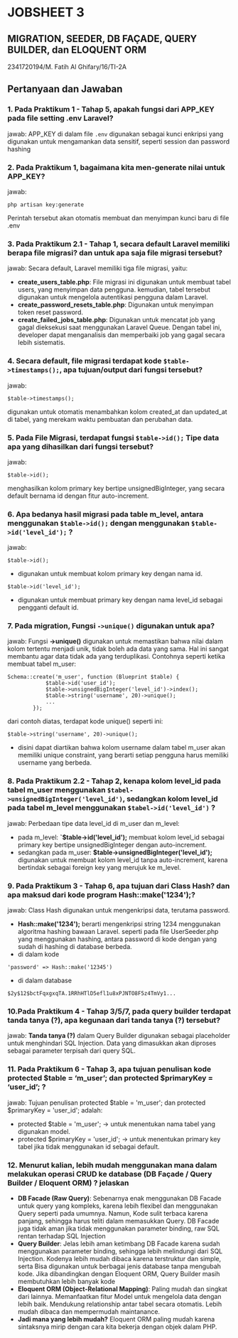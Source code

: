 # JOBSHEET 3
## MIGRATION, SEEDER, DB FAÇADE, QUERY BUILDER, dan ELOQUENT ORM
2341720194/M. Fatih Al Ghifary/16/TI-2A

## Pertanyaan dan Jawaban
### 1. Pada Praktikum 1 - Tahap 5, apakah fungsi dari APP_KEY pada file setting .env Laravel?
jawab: APP_KEY di dalam file `.env` digunakan sebagai kunci enkripsi yang digunakan untuk mengamankan data sensitif, seperti session dan password hashing
### 2.  Pada Praktikum 1, bagaimana kita men-generate nilai untuk APP_KEY?
jawab: 
```command
php artisan key:generate
```
Perintah tersebut akan otomatis membuat dan menyimpan kunci baru di file .env
### 3. Pada Praktikum 2.1 - Tahap 1, secara default Laravel memiliki berapa file migrasi? dan untuk apa saja file migrasi tersebut?
jawab: Secara default, Laravel memiliki tiga file migrasi, yaitu:
   - **create_users_table.php**: File migrasi ini digunakan untuk membuat tabel users, yang menyimpan data pengguna. kemudian, tabel tersebut digunakan untuk mengelola autentikasi pengguna dalam Laravel.
   - **create_password_resets_table.php**: Digunakan untuk menyimpan token reset password.
   - **create_failed_jobs_table.php**: Digunakan untuk mencatat job yang gagal dieksekusi saat menggunakan Laravel Queue. Dengan tabel ini, developer dapat menganalisis dan memperbaiki job yang gagal secara lebih sistematis.
### 4. Secara default, file migrasi terdapat kode `$table->timestamps();`, apa tujuan/output dari fungsi tersebut?
jawab: 
```
$table->timestamps(); 
```
digunakan untuk otomatis menambahkan kolom created_at dan updated_at di tabel, yang merekam waktu pembuatan dan perubahan data.
### 5. Pada File Migrasi, terdapat fungsi `$table->id();` Tipe data apa yang dihasilkan dari fungsi tersebut?
jawab: 
```
$table->id();
``` 
menghasilkan kolom primary key bertipe unsignedBigInteger, yang secara default bernama id dengan fitur auto-increment.
### 6. Apa bedanya hasil migrasi pada table m_level, antara menggunakan `$table->id();` dengan menggunakan `$table->id('level_id');` ?
jawab: 
```
$table->id();
``` 
- digunakan untuk membuat kolom primary key dengan nama id.
```
$table->id('level_id');
```
- digunakan untuk membuat primary key dengan nama level_id sebagai pengganti default id.
### 7. Pada migration, Fungsi `->unique()` digunakan untuk apa?
jawab: Fungsi **->unique()** digunakan untuk memastikan bahwa nilai dalam kolom tertentu menjadi unik, tidak boleh ada data yang sama. Hal ini sangat membantu agar data tidak ada yang terduplikasi. Contohnya seperti ketika membuat tabel m_user:
```
Schema::create('m_user', function (Blueprint $table) {
            $table->id('user_id');
            $table->unsignedBigInteger('level_id')->index();
            $table->string('username', 20)->unique();
            ...
        });
```
dari contoh diatas, terdapat kode unique() seperti ini:
```
$table->string('username', 20)->unique();
```
- disini dapat diartikan bahwa kolom username dalam tabel m_user akan memiliki unique constraint, yang berarti setiap pengguna harus memiliki username yang berbeda.
### 8. Pada Praktikum 2.2 - Tahap 2, kenapa kolom level_id pada tabel m_user menggunakan `$tabel->unsignedBigInteger('level_id')`, sedangkan kolom level_id pada tabel m_level menggunakan `$tabel->id('level_id')` ?
jawab: Perbedaan tipe data level_id di m_user dan m_level:
- pada m_level: **`$table->id('level_id');** membuat kolom level_id sebagai primary key bertipe unsignedBigInteger dengan auto-increment.
- sedangkan pada m_user: **$table->unsignedBigInteger('level_id');** digunakan untuk membuat kolom level_id tanpa auto-increment, karena bertindak sebagai foreign key yang merujuk ke m_level.
### 9. Pada Praktikum 3 - Tahap 6, apa tujuan dari Class Hash? dan apa maksud dari kode program Hash::make('1234');?
jawab: Class Hash digunakan untuk mengenkripsi data, terutama password.
- **Hash::make('1234');** berarti mengenkripsi string 1234 menggunakan algoritma hashing bawaan Laravel. seperti pada file UserSeeder.php yang menggunakan hashing, antara password di kode dengan yang sudah di hashing di database berbeda.
- di dalam kode
```
'password' => Hash::make('12345')
```
- di dalam database
```
$2y$12$bctFqxgxqTA.1RRhHTlD5efl1u8xPJNTO8F5z4TmVy1...
```
### 10.Pada Praktikum 4 - Tahap 3/5/7, pada query builder terdapat tanda tanya (?), apa kegunaan dari tanda tanya (?) tersebut?
jawab: **Tanda tanya (?)** dalam Query Builder digunakan sebagai placeholder untuk menghindari SQL Injection. Data yang dimasukkan akan diproses sebagai parameter terpisah dari query SQL.
### 11. Pada Praktikum 6 - Tahap 3, apa tujuan penulisan kode protected $table = ‘m_user’; dan protected $primaryKey = ‘user_id’; ?
jawab: Tujuan penulisan protected $table = 'm_user'; dan protected $primaryKey = 'user_id'; adalah:
- protected $table = 'm_user'; → untuk menentukan nama tabel yang digunakan model.
- protected $primaryKey = 'user_id'; → untuk menentukan primary key tabel jika tidak menggunakan id sebagai default.
### 12. Menurut kalian, lebih mudah menggunakan mana dalam melakukan operasi CRUD ke database (DB Façade / Query Builder / Eloquent ORM) ? jelaskan
- **DB Facade (Raw Query)**: Sebenarnya enak menggunakan DB Facade untuk query yang kompleks, karena lebih flexibel dan menggunakan Query seperti pada umumnya. Namun, Kode sulit terbaca karena panjang, sehingga harus teliti dalam memasukkan Query. DB Facade juga tidak aman jika tidak menggunakan parameter binding, raw SQL rentan terhadap SQL Injection
- **Query Builder**: Jelas lebih aman ketimbang DB Facade karena sudah menggunakan parameter binding, sehingga lebih melindungi dari SQL Injection. Kodenya lebih mudah dibaca karena terstruktur dan simple, serta Bisa digunakan untuk berbagai jenis database tanpa mengubah kode. Jika dibandingkan dengan Eloquent ORM, Query Builder masih membutuhkan lebih banyak kode
- **Eloquent ORM (Object-Relational Mapping)**: Paling mudah dan singkat dari lainnya. Memanfaatkan fitur Model untuk mengelola data dengan lebih baik. Mendukung relationship antar tabel secara otomatis. Lebih mudah dibaca dan mempermudah maintanance.
- **Jadi mana yang lebih mudah?** Eloquent ORM paling mudah karena sintaksnya mirip dengan cara kita bekerja dengan objek dalam PHP.
